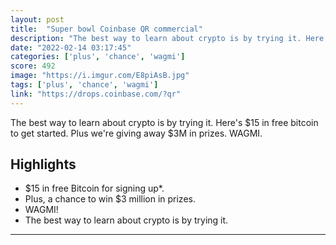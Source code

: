 ```yaml
---
layout: post
title:  "Super bowl Coinbase QR commercial"
description: "The best way to learn about crypto is by trying it. Here's $15 in free bitcoin to get started. Plus we're giving away $3M in prizes. WAGMI."
date: "2022-02-14 03:17:45"
categories: ['plus', 'chance', 'wagmi']
score: 492
image: "https://i.imgur.com/E8piAsB.jpg"
tags: ['plus', 'chance', 'wagmi']
link: "https://drops.coinbase.com/?qr"
---
```


The best way to learn about crypto is by trying it. Here's $15 in free bitcoin to get started. Plus we're giving away $3M in prizes. WAGMI.

## Highlights

- $15 in free Bitcoin for signing up*.
- Plus, a chance to win $3 million in prizes.
- WAGMI!
- The best way to learn about crypto is by trying it.

---
